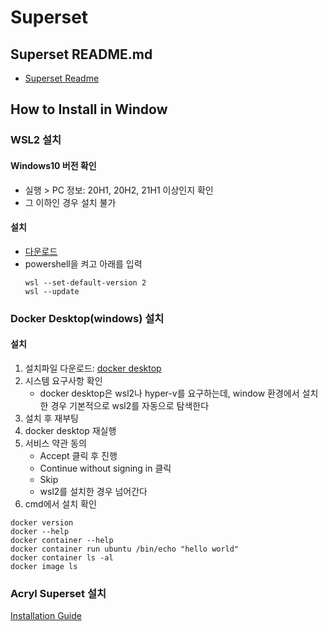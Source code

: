 # Superset
## Superset README.md
- [Superset Readme](https://github.com/apache/superset?tab=readme-ov-file#superset)

## How to Install in Window
### WSL2 설치
#### Windows10 버전 확인
- 실행 > PC 정보: 20H1, 20H2, 21H1 이상인지 확인
- 그 이하인 경우 설치 불가
#### 설치
- [다운로드](https://wslstorestorage.blob.core.windows.net/wslblob/wsl_update_x64.msi)
- powershell을 켜고 아래를 입력
   ```shell
   wsl --set-default-version 2
   wsl --update
   ```

### Docker Desktop(windows) 설치
#### 설치
1. 설치파일 다운로드: [docker desktop](https://docs.docker.com/desktop/install/windows-install/)
2. 시스템 요구사항 확인
   - docker desktop은 wsl2나 hyper-v를 요구하는데, window 환경에서 설치한 경우 기본적으로 wsl2를 자동으로 탐색한다
3. 설치 후 재부팅
4. docker desktop 재실행
5. 서비스 약관 동의
   - Accept 클릭 후 진행
   - Continue without signing in 클릭
   - Skip
   - wsl2를 설치한 경우 넘어간다
6. cmd에서 설치 확인
  ```shell
  docker version
  docker --help
  docker container --help
  docker container run ubuntu /bin/echo "hello world"
  docker container ls -al
  docker image ls
  ```

### Acryl Superset 설치
[Installation Guide](./INSTALL.md)